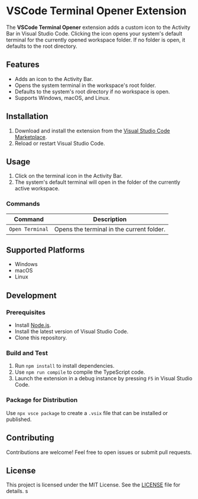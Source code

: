 # VSCode Terminal Opener Extension

The **VSCode Terminal Opener** extension adds a custom icon to the Activity Bar in Visual Studio Code. Clicking the icon opens your system's default terminal for the currently opened workspace folder. If no folder is open, it defaults to the root directory.

## Features

- Adds an icon to the Activity Bar.
- Opens the system terminal in the workspace's root folder.
- Defaults to the system's root directory if no workspace is open.
- Supports Windows, macOS, and Linux.

## Installation

1. Download and install the extension from the [Visual Studio Code Marketplace](https://marketplace.visualstudio.com/).
2. Reload or restart Visual Studio Code.

## Usage

1. Click on the terminal icon in the Activity Bar.
2. The system's default terminal will open in the folder of the currently active workspace.

### Commands

| Command                 | Description                                |
|-------------------------|--------------------------------------------|
| `Open Terminal`         | Opens the terminal in the current folder. |

## Supported Platforms

- Windows
- macOS
- Linux

## Development

### Prerequisites

- Install [Node.js](https://nodejs.org/).
- Install the latest version of Visual Studio Code.
- Clone this repository.

### Build and Test

1. Run `npm install` to install dependencies.
2. Use `npm run compile` to compile the TypeScript code.
3. Launch the extension in a debug instance by pressing `F5` in Visual Studio Code.

### Package for Distribution

Use `npx vsce package` to create a `.vsix` file that can be installed or published.

## Contributing

Contributions are welcome! Feel free to open issues or submit pull requests.

## License

This project is licensed under the MIT License. See the [LICENSE](./LICENSE) file for details.
s